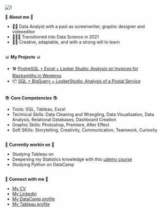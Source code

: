 ![1](https://user-images.githubusercontent.com/119680854/219945011-28218294-6897-449b-9cdf-40feb21f8653.png)


🌟 **About me** 🌟<br>
- 🙋🏻 Data Analyst with a past as screenwriter, graphic designer and videoeditor
- 🧑🏻‍💻 Transitioned into Data Science in 2021
- 💁🏻 Creative, adaptable, and with a strong will to learn


<br>📊 **My Projects** 📊<br>
- 🛠 [PostreSQL + Excel + Looker Studio: Analysis on Invoices for Blacksmiths in Westeros](https://github.com/ludovicato/Analysis_on_invoices.git)
- 📦 [SQL + BigQuery + LookerStudio: Analysis of a Postal Service](https://github.com/ludovicato/SQL_Analysis_Postal_Service.git)


<!--
- 🎮 Videogames
- 🚧 Work in progress
- 🎲 Progetto Dungeons & Dragons ?? with chatgpt
-->


<br>📚 **Core Competencies** 📚<br>
- Tools: SQL, Tableau, Excel
- Technical Skills: Data Cleaning and Wrangling, Data Visualisation, Data Analysis, Relational Databases, Dashboard Creation
- Graphic Skills: Photoshop, Premiere, After Effect
- Soft SKills: Storytelling, Creativity, Communication, Teamwork, Curiosity


<br>📍 **Currently workin on** 📍<br>
- Studying Tableau on 
- Deepening my Statistics knowledge with this [udemy course](https://www.udemy.com/course/the-data-science-course-complete-data-science-bootcamp/)
- Studying Python on DataCamp


<br>🤝 **Connect with me** 🤝<br>
- [My CV](https://github.com/ludovicato/ludovicato/blob/0d0fe2db3aa0a3131d6563cac5d5e5ba16108b90/CV.pdf)
- [My Linkedin](https://www.linkedin.com/in/ludovicato/) <br>
- [My DataCamp profile](https://www.datacamp.com/profile/ludovicato)
- [My Tableau profile](https://public.tableau.com/app/profile/ludovica.tomaselli)
